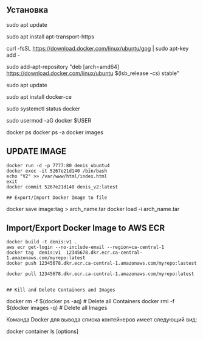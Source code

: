 ## Установка 

sudo apt update

sudo apt install apt-transport-https

curl -fsSL https://download.docker.com/linux/ubuntu/gpg | sudo apt-key add -

sudo add-apt-repository "deb [arch=amd64] https://download.docker.com/linux/ubuntu $(lsb_release -cs) stable"

sudo apt update

sudo apt install docker-ce

sudo systemctl status docker

sudo usermod -aG docker $USER

docker ps
docker ps -a
docker images

## UPDATE IMAGE
~~~~~~~~~~~~~
docker run -d -p 7777:80 denis_ubuntu4
docker exec -it 5267e21d140 /bin/bash
echo "V2" >> /var/www/html/index.html
exit
docker commit 5267e21d140 denis_v2:latest

## Export/Import Docker Image to file
~~~~~~~~~~~~~~~~~~~~~~~~~~~~~~~~~~
docker save image:tag > arch_name.tar
docker load -i arch_name.tar

## Import/Export Docker Image to AWS ECR

~~~~~~~~~~~~~~~~~~~~~~~~~~~~~~~~~~~~~
docker build -t denis:v1 .
aws ecr get-login --no-include-email --region=ca-central-1 
docker tag  denis:v1  12345678.dkr.ecr.ca-central-1.amazonaws.com/myrepo:latest
docker push 12345678.dkr.ecr.ca-central-1.amazonaws.com/myrepo:lastest

docker pull 12345678.dkr.ecr.ca-central-1.amazonaws.com/myrepo:latest


## Kill and Delete Containers and Images
~~~~~~~~~~~~~~~~~~~~~~~~~~~~~~~~~~~~~
docker rm -f $(docker ps -aq)        # Delete all Containers
docker rmi -f $(docker images -q)    # Delete all Images


Команда Docker для вывода списка контейнеров имеет следующий вид:

docker container ls [options]